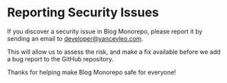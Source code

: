 # Reporting Security Issues

If you discover a security issue in Blog Monorepo, please report it by sending an email to [developer@yanceyleo.com](mailto:developer@yanceyleo.com).

This will allow us to assess the risk, and make a fix available before we add a bug report to the GitHub repository.

Thanks for helping make Blog Monorepo safe for everyone!
